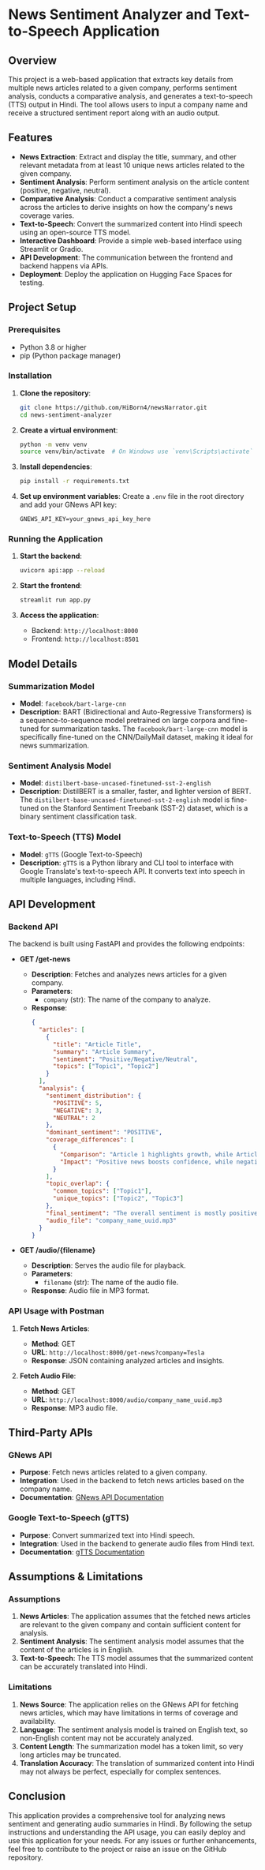 # News Sentiment Analyzer and Text-to-Speech Application

## Overview

This project is a web-based application that extracts key details from multiple news articles related to a given company, performs sentiment analysis, conducts a comparative analysis, and generates a text-to-speech (TTS) output in Hindi. The tool allows users to input a company name and receive a structured sentiment report along with an audio output.

## Features

- **News Extraction**: Extract and display the title, summary, and other relevant metadata from at least 10 unique news articles related to the given company.
- **Sentiment Analysis**: Perform sentiment analysis on the article content (positive, negative, neutral).
- **Comparative Analysis**: Conduct a comparative sentiment analysis across the articles to derive insights on how the company's news coverage varies.
- **Text-to-Speech**: Convert the summarized content into Hindi speech using an open-source TTS model.
- **Interactive Dashboard**: Provide a simple web-based interface using Streamlit or Gradio.
- **API Development**: The communication between the frontend and backend happens via APIs.
- **Deployment**: Deploy the application on Hugging Face Spaces for testing.

## Project Setup

### Prerequisites

- Python 3.8 or higher
- pip (Python package manager)

### Installation

1. **Clone the repository**:

   ```bash
   git clone https://github.com/HiBorn4/newsNarrator.git
   cd news-sentiment-analyzer
   ```
2. **Create a virtual environment**:

   ```bash
   python -m venv venv
   source venv/bin/activate  # On Windows use `venv\Scripts\activate`
   ```
3. **Install dependencies**:

   ```bash
   pip install -r requirements.txt
   ```
4. **Set up environment variables**:
   Create a `.env` file in the root directory and add your GNews API key:

   ```plaintext
   GNEWS_API_KEY=your_gnews_api_key_here
   ```

### Running the Application

1. **Start the backend**:

   ```bash
   uvicorn api:app --reload
   ```
2. **Start the frontend**:

   ```bash
   streamlit run app.py
   ```
3. **Access the application**:

   - Backend: `http://localhost:8000`
   - Frontend: `http://localhost:8501`

## Model Details

### Summarization Model

- **Model**: `facebook/bart-large-cnn`
- **Description**: BART (Bidirectional and Auto-Regressive Transformers) is a sequence-to-sequence model pretrained on large corpora and fine-tuned for summarization tasks. The `facebook/bart-large-cnn` model is specifically fine-tuned on the CNN/DailyMail dataset, making it ideal for news summarization.

### Sentiment Analysis Model

- **Model**: `distilbert-base-uncased-finetuned-sst-2-english`
- **Description**: DistilBERT is a smaller, faster, and lighter version of BERT. The `distilbert-base-uncased-finetuned-sst-2-english` model is fine-tuned on the Stanford Sentiment Treebank (SST-2) dataset, which is a binary sentiment classification task.

### Text-to-Speech (TTS) Model

- **Model**: `gTTS` (Google Text-to-Speech)
- **Description**: `gTTS` is a Python library and CLI tool to interface with Google Translate's text-to-speech API. It converts text into speech in multiple languages, including Hindi.

## API Development

### Backend API

The backend is built using FastAPI and provides the following endpoints:

- **GET /get-news**

  - **Description**: Fetches and analyzes news articles for a given company.
  - **Parameters**:
    - `company` (str): The name of the company to analyze.
  - **Response**:
    ```json
    {
      "articles": [
        {
          "title": "Article Title",
          "summary": "Article Summary",
          "sentiment": "Positive/Negative/Neutral",
          "topics": ["Topic1", "Topic2"]
        }
      ],
      "analysis": {
        "sentiment_distribution": {
          "POSITIVE": 5,
          "NEGATIVE": 3,
          "NEUTRAL": 2
        },
        "dominant_sentiment": "POSITIVE",
        "coverage_differences": [
          {
            "Comparison": "Article 1 highlights growth, while Article 2 discusses risks.",
            "Impact": "Positive news boosts confidence, while negative news raises concerns."
          }
        ],
        "topic_overlap": {
          "common_topics": ["Topic1"],
          "unique_topics": ["Topic2", "Topic3"]
        },
        "final_sentiment": "The overall sentiment is mostly positive.",
        "audio_file": "company_name_uuid.mp3"
      }
    }
    ```
- **GET /audio/{filename}**

  - **Description**: Serves the audio file for playback.
  - **Parameters**:
    - `filename` (str): The name of the audio file.
  - **Response**: Audio file in MP3 format.

### API Usage with Postman

1. **Fetch News Articles**:

   - **Method**: GET
   - **URL**: `http://localhost:8000/get-news?company=Tesla`
   - **Response**: JSON containing analyzed articles and insights.
2. **Fetch Audio File**:

   - **Method**: GET
   - **URL**: `http://localhost:8000/audio/company_name_uuid.mp3`
   - **Response**: MP3 audio file.

## Third-Party APIs

### GNews API

- **Purpose**: Fetch news articles related to a given company.
- **Integration**: Used in the backend to fetch news articles based on the company name.
- **Documentation**: [GNews API Documentation](https://gnews.io/docs/v4)

### Google Text-to-Speech (gTTS)

- **Purpose**: Convert summarized text into Hindi speech.
- **Integration**: Used in the backend to generate audio files from Hindi text.
- **Documentation**: [gTTS Documentation](https://gtts.readthedocs.io/en/latest/)

## Assumptions & Limitations

### Assumptions

1. **News Articles**: The application assumes that the fetched news articles are relevant to the given company and contain sufficient content for analysis.
2. **Sentiment Analysis**: The sentiment analysis model assumes that the content of the articles is in English.
3. **Text-to-Speech**: The TTS model assumes that the summarized content can be accurately translated into Hindi.

### Limitations

1. **News Source**: The application relies on the GNews API for fetching news articles, which may have limitations in terms of coverage and availability.
2. **Language**: The sentiment analysis model is trained on English text, so non-English content may not be accurately analyzed.
3. **Content Length**: The summarization model has a token limit, so very long articles may be truncated.
4. **Translation Accuracy**: The translation of summarized content into Hindi may not always be perfect, especially for complex sentences.

## Conclusion

This application provides a comprehensive tool for analyzing news sentiment and generating audio summaries in Hindi. By following the setup instructions and understanding the API usage, you can easily deploy and use this application for your needs. For any issues or further enhancements, feel free to contribute to the project or raise an issue on the GitHub repository.
